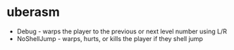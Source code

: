 # uberasm

- Debug - warps the player to the previous or next level number using L/R
- NoShellJump - warps, hurts, or kills the player if they shell jump
